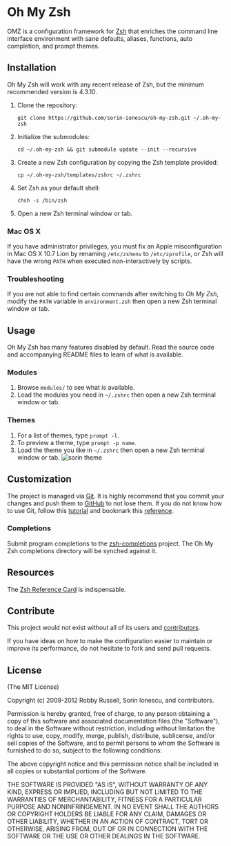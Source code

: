 Oh My Zsh
=========

OMZ is a configuration framework for [Zsh][1] that enriches the command line
interface environment with sane defaults, aliases, functions, auto completion,
and prompt themes.

Installation
------------

Oh My Zsh will work with any recent release of Zsh, but the minimum recommended
version is 4.3.10.

   1. Clone the repository:

      `git clone https://github.com/sorin-ionescu/oh-my-zsh.git ~/.oh-my-zsh`

   2. Initialize the submodules:

      `cd ~/.oh-my-zsh && git submodule update --init --recursive`

   3. Create a new Zsh configuration by copying the Zsh template provided:

      `cp ~/.oh-my-zsh/templates/zshrc ~/.zshrc`

   4. Set Zsh as your default shell:

      `chsh -s /bin/zsh`

   5. Open a new Zsh terminal window or tab.

### Mac OS X

If you have administrator privileges, you must fix an Apple misconfiguration in
Mac OS X 10.7 Lion by renaming `/etc/zshenv` to `/etc/zprofile`, or Zsh will
have the wrong `PATH` when executed non-interactively by scripts.

### Troubleshooting

If you are not able to find certain commands after switching to *Oh My Zsh*,
modify the `PATH` variable in `environment.zsh` then open a new Zsh terminal
window or tab.

## Usage

Oh My Zsh has many features disabled by default. Read the source code and
accompanying README files to learn of what is available.

### Modules

   1. Browse `modules/` to see what is available.
   2. Load the modules you need in `~/.zshrc` then open a new Zsh terminal
      window or tab.

### Themes

   1. For a list of themes, type `prompt -l`.
   2. To preview a theme, type `prompt -p name`.
   3. Load the theme you like in `~/.zshrc` then open a new Zsh terminal window
      or tab.
      ![sorin theme][2]

## Customization

The project is managed via [Git][3]. It is highly recommend that you commit
your changes and push them to [GitHub][4] to not lose them. If you do not know
how to use Git, follow this [tutorial][5] and bookmark this [reference][6].

### Completions

Submit program completions to the [zsh-completions][7] project. The Oh My Zsh
completions directory will be synched against it.

## Resources

The [Zsh Reference Card][8] is indispensable.

## Contribute

This project would not exist without all of its users and [contributors][9].

If you have ideas on how to make the configuration easier to maintain or
improve its performance, do not hesitate to fork and send pull requests.

## License

(The MIT License)

Copyright (c) 2009-2012 Robby Russell, Sorin Ionescu, and contributors.

Permission is hereby granted, free of charge, to any person obtaining a copy of
this software and associated documentation files (the "Software"), to deal in
the Software without restriction, including without limitation the rights to
use, copy, modify, merge, publish, distribute, sublicense, and/or sell copies
of the Software, and to permit persons to whom the Software is furnished to do
so, subject to the following conditions:

The above copyright notice and this permission notice shall be included in all
copies or substantial portions of the Software.

THE SOFTWARE IS PROVIDED "AS IS", WITHOUT WARRANTY OF ANY KIND, EXPRESS OR
IMPLIED, INCLUDING BUT NOT LIMITED TO THE WARRANTIES OF MERCHANTABILITY,
FITNESS FOR A PARTICULAR PURPOSE AND NONINFRINGEMENT. IN NO EVENT SHALL THE
AUTHORS OR COPYRIGHT HOLDERS BE LIABLE FOR ANY CLAIM, DAMAGES OR OTHER
LIABILITY, WHETHER IN AN ACTION OF CONTRACT, TORT OR OTHERWISE, ARISING FROM,
OUT OF OR IN CONNECTION WITH THE SOFTWARE OR THE USE OR OTHER DEALINGS IN THE
SOFTWARE.

[1]: http://www.zsh.org
[2]: http://i.imgur.com/aipDQ.png "sorin theme"
[3]: http://git-scm.com
[4]: https://github.com
[5]: http://gitimmersion.com
[6]: http://gitref.org
[7]: https://github.com/zsh-users/zsh-completions
[8]: http://www.bash2zsh.com/zsh_refcard/refcard.pdf
[9]: https://github.com/sorin-ionescu/oh-my-zsh/contributors

